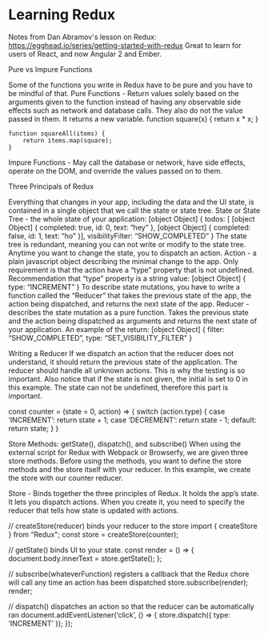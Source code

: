# Learning Redux
Notes from Dan Abramov's lesson on Redux: https://egghead.io/series/getting-started-with-redux
Great to learn for users of React, and now Angular 2 and Ember.

Pure vs Impure Functions

Some of the functions you write in Redux have to be pure and you have to be mindful of that.
Pure Functions - Return values solely based on the arguments given to the function instead of having any observable side effects such as network and database calls. They also do not the value passed in them. It returns a new variable.
    function square(x) {
        return x * x;
    }

    function squareAll(items) {
        return items.map(square);
    }
Impure Functions - May call the database or network, have side effects, operate on the DOM, and override the values passed on to them.

Three Principals of Redux

Everything that changes in your app, including the data and the UI state, is contained in a single object that we call the state or state tree.
State or State Tree - the whole state of your application:
    [object Object] {
        todos: [
            [object Object] {
                completed: true,
                id: 0,
                text: “hey”
            }, [object Object] {
                completed: false,
                id: 1,
                text: “ho”
            }],
        visibilityFilter: “SHOW_COMPLETED”
    }
The state tree is redundant, meaning you can not write or modify to the state tree. Anytime you want to change the state, you to dispatch an action.
Action - a plain javascript object describing the minimal change to the app. Only requirement is that the action have a “type” property that is not undefined. Recommendation that “type” property is a string value:
    [object Object] {
        type: “INCREMENT”
    }
To describe state mutations, you have to write a function called the “Reducer” that takes the previous state of the app, the action being dispatched, and returns the next state of the app.
Reducer - describes the state mutation as a pure function. Takes the previous state and the action being dispatched as arguments and returns the next state of your application. An example of the return:
    [object Object] {
        filter: “SHOW_COMPLETED”,
        type: “SET_VISIBILITY_FILTER”
    }

Writing a Reducer
If we dispatch an action that the reducer does not understand, it should return the previous state of the application. The reducer should handle all unknown actions. This is why the testing is so important. Also notice that if the state is not given, the initial is set to 0 in this example. The state can not be undefined, therefore this part is important.

const counter = (state = 0, action) => {
  switch (action.type) {
    case ‘INCREMENT’:
      return state + 1;
    case ‘DECREMENT’:
      return state - 1;
    default:
      return state;
  }
}

Store Methods: getState(), dispatch(), and subscribe()
When using the external script for Redux with Webpack or Browserfy, we are given three store methods. Before using the methods, you want to define the store methods and the store itself with your reducer. In this example, we create the store with our counter reducer.

Store - Binds together the three principles of Redux. It holds the app’s state. It lets you dispatch actions. When you create it, you need to specify the reducer that tells how state is updated with actions.

// createStore(reducer) binds your reducer to the store
import { createStore } from “Redux";
const store = createStore(counter);

// getState() binds UI to your state.
const render = () => {
  document.body.innerText = store.getState();
};

// subscribe(whateverFunction) registers a callback that the Redux chore will call any time an action has been dispatched
store.subscribe(render);
render;

// dispatch() dispatches an action so that the reducer can be automatically ran
document.addEventListener(‘click’, () => {
  store.dispatch({ type: ‘INCREMENT’ });
});